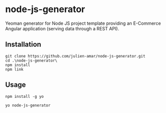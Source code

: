 # node-js-generator
Yeoman generator for Node JS project template providing an E-Commerce Angular application (serving data through a REST API).

## Installation

```
git clone https://github.com/julien-amar/node-js-generator.git
cd .\node-js-generator\
npm install
npm link
```

## Usage

```
npm install -g yo

yo node-js-generator
```
